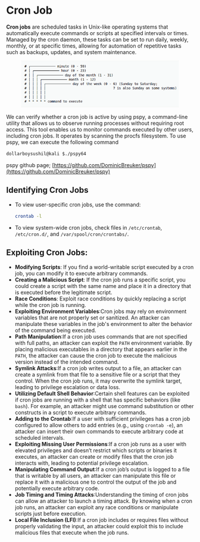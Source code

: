 # Cron Job

**Cron jobs** are scheduled tasks in Unix-like operating systems that automatically execute commands or scripts at specified intervals or times. Managed by the cron daemon, these tasks can be set to run daily, weekly, monthly, or at specific times, allowing for automation of repetitive tasks such as backups, updates, and system maintenance.

<figure><img src="../.gitbook/assets/image (1) (1) (1) (1) (1) (1).png" alt=""><figcaption></figcaption></figure>

We can verify whether a cron job is active by using pspy, a command-line utility that allows us to observe running processes without requiring root access. This tool enables us to monitor commands executed by other users, including cron jobs. It operates by scanning the procfs filesystem. To use pspy, we can execute the following command

```bash
dollarboysushil@kali $./pspy64 
```

pspy github page; [https://github.com/DominicBreuker/pspy](https://github.com/DominicBreuker/pspy)



## Identifying Cron Jobs

*   To view user-specific cron jobs, use the command:

    ```bash
    crontab -l
    ```
* To view system-wide cron jobs, check files in `/etc/crontab`, `/etc/cron.d/`, and `/var/spool/cron/crontabs/`.



## Exploiting Cron Jobs:

* **Modifying Scripts**: If you find a world-writable script executed by a cron job, you can modify it to execute arbitrary commands.
* **Creating a Malicious Script**: If the cron job runs a specific script, you could create a script with the same name and place it in a directory that is executed before the legitimate script.
* **Race Conditions**: Exploit race conditions by quickly replacing a script while the cron job is running.
* **Exploiting Environment Variables**:Cron jobs may rely on environment variables that are not properly set or sanitized. An attacker can manipulate these variables in the job's environment to alter the behavior of the command being executed.
* **Path Manipulation**:If a cron job uses commands that are not specified with full paths, an attacker can exploit the `PATH` environment variable. By placing malicious executables in a directory that appears earlier in the `PATH`, the attacker can cause the cron job to execute the malicious version instead of the intended command.
* **Symlink Attacks**:If a cron job writes output to a file, an attacker can create a symlink from that file to a sensitive file or a script that they control. When the cron job runs, it may overwrite the symlink target, leading to privilege escalation or data loss.
* **Utilizing Default Shell Behavior**:Certain shell features can be exploited if cron jobs are running with a shell that has specific behaviors (like `bash`). For example, an attacker might use command substitution or other constructs in a script to execute arbitrary commands.
* **Adding to the Crontab**:If a user with sufficient privileges has a cron job configured to allow others to add entries (e.g., using `crontab -e`), an attacker can insert their own commands to execute arbitrary code at scheduled intervals.
* **Exploiting Missing User Permissions**:If a cron job runs as a user with elevated privileges and doesn’t restrict which scripts or binaries it executes, an attacker can create or modify files that the cron job interacts with, leading to potential privilege escalation.
* **Manipulating Command Output**:If a cron job’s output is logged to a file that is writable by all users, an attacker can manipulate this file or replace it with a malicious one to control the output of the job and potentially execute arbitrary code.
* **Job Timing and Timing Attacks**:Understanding the timing of cron jobs can allow an attacker to launch a timing attack. By knowing when a cron job runs, an attacker can exploit any race conditions or manipulate scripts just before execution.
* **Local File Inclusion (LFI)**:If a cron job includes or requires files without properly validating the input, an attacker could exploit this to include malicious files that execute when the job runs.

